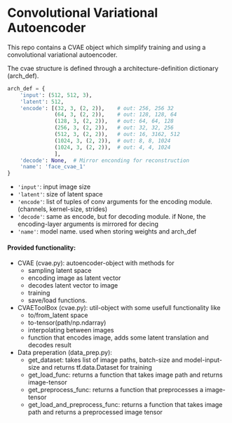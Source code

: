 # Convolutional Variational Autoencoder
This repo contains a CVAE object which simplify training and using a convolutional variational autoencoder. 

The cvae structure is defined through a architecture-definition dictionary (arch_def). 
```python
arch_def = {
    'input': (512, 512, 3),
    'latent': 512,
    'encode': [(32, 3, (2, 2)),    # out: 256, 256 32
               (64, 3, (2, 2)),    # out: 128, 128, 64
               (128, 3, (2, 2)),   # out: 64, 64, 128
               (256, 3, (2, 2)),   # out: 32, 32, 256
               (512, 3, (2, 2)),   # out: 16, 3162, 512
               (1024, 3, (2, 2)),  # out: 8, 8, 1024
               (1024, 3, (2, 2)),  # out: 4, 4, 1024
               ],
    'decode': None,  # Mirror enconding for reconstruction
    'name': 'face_cvae_1'
}
```
* ```'input'```: input image size
* ```'latent'```: size of latent space
* ```'encode'```: list of tuples of conv arguments for the encoding module. (channels, kernel-size, strides)
* ```'decode'```: same as encode, but for decoding module. if None, the encoding-layer arguments is mirrored for decing
* ```'name'```: model name. used when storing weights and arch_def

#### Provided functionality: 
* CVAE (cvae.py): autoencoder-object with methods for 
    * sampling latent space
    * encoding image as latent vector
    * decodes latent vector to image
    * training 
    * save/load functions.
* CVAEToolBox (cvae.py): util-object with some usefull functionality like 
    * to/from_latent space
    * to-tensor(path/np.ndarray)
    * interpolating between images
    * function that encodes image, adds some latent translation and decodes result
* Data preperation (data_prep.py):
    * get_dataset: takes list of image paths, batch-size and model-input-size and returns tf.data.Dataset for training
    * get_load_func: returns a function that takes image path and returns image-tensor
    * get_preprocess_func: returns a function that preprocesses a image-tensor
    * get_load_and_preprocess_func: returns a function that takes image path and returns a preprocessed image tensor
